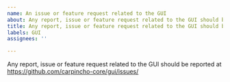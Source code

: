 ```yaml
---
name: An issue or feature request related to the GUI
about: Any report, issue or feature request related to the GUI should be reported at https://github.com/carpincho-core/gui/issues/
title: Any report, issue or feature request related to the GUI should be reported at https://github.com/carpincho-core/gui/issues/
labels: GUI
assignees: ''

---
```


Any report, issue or feature request related to the GUI should be reported at
https://github.com/carpincho-core/gui/issues/

